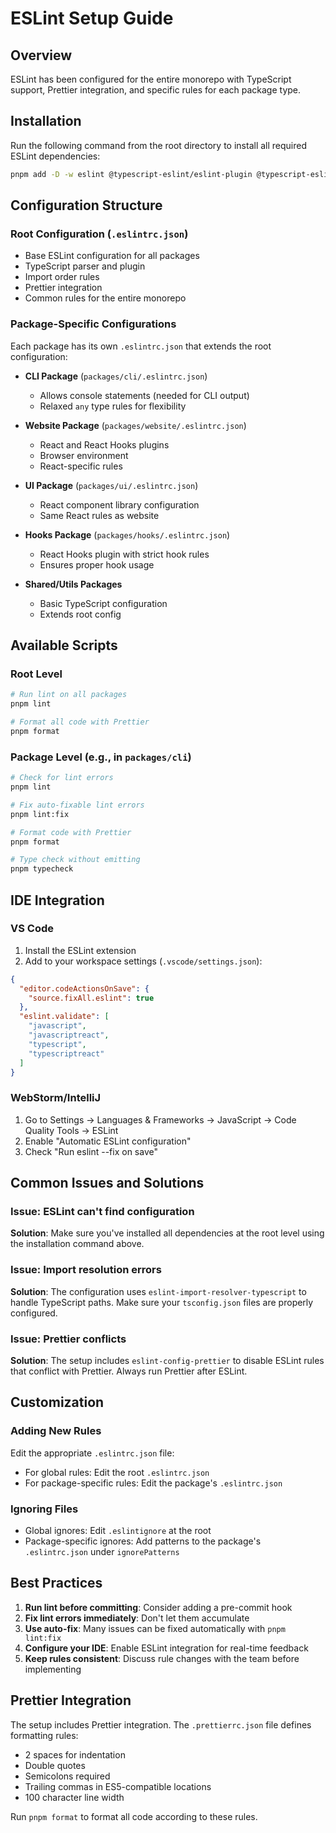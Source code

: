 # ESLint Setup Guide

## Overview

ESLint has been configured for the entire monorepo with TypeScript support, Prettier integration, and specific rules for each package type.

## Installation

Run the following command from the root directory to install all required ESLint dependencies:

```bash
pnpm add -D -w eslint @typescript-eslint/eslint-plugin @typescript-eslint/parser eslint-config-prettier eslint-plugin-prettier eslint-plugin-import eslint-plugin-react eslint-plugin-react-hooks eslint-import-resolver-typescript
```

## Configuration Structure

### Root Configuration (`.eslintrc.json`)
- Base ESLint configuration for all packages
- TypeScript parser and plugin
- Import order rules
- Prettier integration
- Common rules for the entire monorepo

### Package-Specific Configurations
Each package has its own `.eslintrc.json` that extends the root configuration:

- **CLI Package** (`packages/cli/.eslintrc.json`)
  - Allows console statements (needed for CLI output)
  - Relaxed `any` type rules for flexibility

- **Website Package** (`packages/website/.eslintrc.json`)
  - React and React Hooks plugins
  - Browser environment
  - React-specific rules

- **UI Package** (`packages/ui/.eslintrc.json`)
  - React component library configuration
  - Same React rules as website

- **Hooks Package** (`packages/hooks/.eslintrc.json`)
  - React Hooks plugin with strict hook rules
  - Ensures proper hook usage

- **Shared/Utils Packages**
  - Basic TypeScript configuration
  - Extends root config

## Available Scripts

### Root Level
```bash
# Run lint on all packages
pnpm lint

# Format all code with Prettier
pnpm format
```

### Package Level (e.g., in `packages/cli`)
```bash
# Check for lint errors
pnpm lint

# Fix auto-fixable lint errors
pnpm lint:fix

# Format code with Prettier
pnpm format

# Type check without emitting
pnpm typecheck
```

## IDE Integration

### VS Code
1. Install the ESLint extension
2. Add to your workspace settings (`.vscode/settings.json`):
```json
{
  "editor.codeActionsOnSave": {
    "source.fixAll.eslint": true
  },
  "eslint.validate": [
    "javascript",
    "javascriptreact",
    "typescript",
    "typescriptreact"
  ]
}
```

### WebStorm/IntelliJ
1. Go to Settings → Languages & Frameworks → JavaScript → Code Quality Tools → ESLint
2. Enable "Automatic ESLint configuration"
3. Check "Run eslint --fix on save"

## Common Issues and Solutions

### Issue: ESLint can't find configuration
**Solution**: Make sure you've installed all dependencies at the root level using the installation command above.

### Issue: Import resolution errors
**Solution**: The configuration uses `eslint-import-resolver-typescript` to handle TypeScript paths. Make sure your `tsconfig.json` files are properly configured.

### Issue: Prettier conflicts
**Solution**: The setup includes `eslint-config-prettier` to disable ESLint rules that conflict with Prettier. Always run Prettier after ESLint.

## Customization

### Adding New Rules
Edit the appropriate `.eslintrc.json` file:
- For global rules: Edit the root `.eslintrc.json`
- For package-specific rules: Edit the package's `.eslintrc.json`

### Ignoring Files
- Global ignores: Edit `.eslintignore` at the root
- Package-specific ignores: Add patterns to the package's `.eslintrc.json` under `ignorePatterns`

## Best Practices

1. **Run lint before committing**: Consider adding a pre-commit hook
2. **Fix lint errors immediately**: Don't let them accumulate
3. **Use auto-fix**: Many issues can be fixed automatically with `pnpm lint:fix`
4. **Configure your IDE**: Enable ESLint integration for real-time feedback
5. **Keep rules consistent**: Discuss rule changes with the team before implementing

## Prettier Integration

The setup includes Prettier integration. The `.prettierrc.json` file defines formatting rules:
- 2 spaces for indentation
- Double quotes
- Semicolons required
- Trailing commas in ES5-compatible locations
- 100 character line width

Run `pnpm format` to format all code according to these rules.